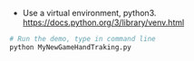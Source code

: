 * Use a virtual environment, python3.
  https://docs.python.org/3/library/venv.html

``` bash
# Run the demo, type in command line
python MyNewGameHandTraking.py
```



